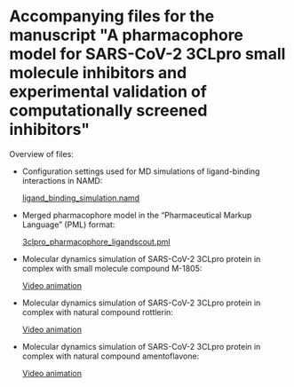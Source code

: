 # Accompanying files for the manuscript "A pharmacophore model for SARS-CoV-2 3CLpro small molecule inhibitors and experimental validation of computationally screened inhibitors"


Overview of files:

- Configuration settings used for MD simulations of ligand-binding interactions in NAMD:

  [ligand_binding_simulation.namd](ligand_binding_simulation.namd)

- Merged pharmacophore model in the “Pharmaceutical Markup Language” (PML) format:

  [3clpro_pharmacophore_ligandscout.pml](3clpro_pharmacophore_ligandscout.pml)
  
- Molecular dynamics simulation of SARS-CoV-2 3CLpro protein in complex with small molecule compound M-1805:

  [Video animation](https://youtu.be/Jj5nmU-U6IU)

- Molecular dynamics simulation of SARS-CoV-2 3CLpro protein in complex with natural compound rottlerin:

  [Video animation](https://youtu.be/uFNJhlSwbNo)

- Molecular dynamics simulation of SARS-CoV-2 3CLpro protein in complex with natural compound amentoflavone:

  [Video animation](https://youtu.be/d_PSBpummo8)


